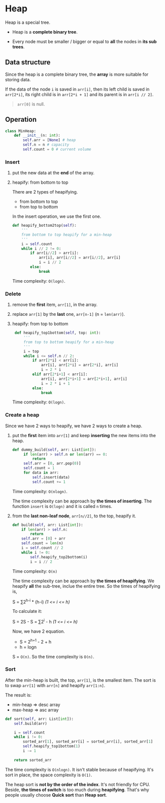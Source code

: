 # Heap

Heap is a special tree.

- Heap is a **complete binary tree**.

- Every node must be smaller / bigger or equal to **all** the nodes in **its sub trees**.

## Data structure

Since the heap is a complete binary tree, the **array** is more suitable for storing data.

If the data of the node `i` is saved in `arr[i]`, then its left child is saved in `arr[2*i]`, its right child is in `arr[2*i + 1]` and its parent is in `arr[i // 2]`. 

> `arr[0]` is null.

## Operation

```python
class MinHeap:
    def __init__(n: int):
        self.arr = [None] # heap
        self.n = n # capacity
        self.count = 0 # current volume
```

### Insert

1. put the new data at the **end** of the array.

2. heapify: from bottom to top
    
    There are 2 types of heapifying.

    - from bottom to top
    - from top to bottom

    In the insert operation, we use the first one.

    ```python
    def heapify_bottom2top(self):
        '''
        from bottom to top heapify for a min-heap
        '''
        i = self.count
        while i // 2 != 0:
            if arr[i//2] > arr[i]:
                arr[i], arr[i//2] = arr[i//2], arr[i]
                i = i // 2
            else:
                break       
    ```
    Time complexity: `O(logn)`.

### Delete

1. remove the **first** item, `arr[1]`, in the array.
2. replace `arr[1]` by the **last** one, `arr[n-1]` (n = `len(arr)`).
3. heapify: from top to bottom

   ```python
    def heapify_top1bottom(self, top: int):
        '''
        from top to bottom heapify for a min-heap
        '''
        i = top
        while i <= self.n // 2:
            if arr[2*i] < arr[i]:
                arr[i], arr[2*i] = arr[2*i], arr[i]
                i = 2 * i
            elif arr[2*i+1] < arr[i]:
                arr[i], arr[2*i+1] = arr[2*i+1], arr[i]
                i = 2 * i + 1
            else:
                break
   ```
   Time complexity: `O(logn)`.

### Create a heap

Since we have 2 ways to heapify, we have 2 ways to create a heap.

1. put the **first** item into `arr[1]` and keep **inserting** the new items into the heap.
   
   ```python
   def dummy_build(self, arr: List[int]):
        if len(arr) > self.n or len(arr) == 0:
            return
        self.arr = [0, arr.pop(0)]
        self.count = 1
        for data in arr:
            self.insert(data)
            self.count += 1
   ```

   Time complexity: `O(nlogn)`.
   
   The time complexity can be approach by **the times of inserting**. The function `insert` is `O(logn)` and it is called `n` times.

2. from the **last non-leaf node**, `arr[n//2]`, to the top, heapify it.

    ```python
    def build(self, arr: List[int]):
        if len(arr) > self.n:
            return
        self.arr = [0] + arr
        self.count = len(n)
        i = self.count // 2
        while i != 0:
            self.heapify_top2bottom(i)
            i = i // 2
    ```

    Time complexity: `O(n)`
    
    The time complexity can be approach by **the times of heapifying**. We heapify **all** the sub-tree, inclue the entire tree. So the times of heapifying is, 

    S =  &sum;2<sup>h-i</sup> * (h-i) *(1 <= i <= h)*

    To calculate it:

    S = 2S - S = &sum;2<sup>i</sup> - h *(1 <= i <= h)*
    
    Now, we have 2 equation.
    
    - S = 2<sup>h+1</sup> - 2 + h
    - h = logn

    S = `O(n)`. So the time complexity is `O(n)`.

### Sort

After the min-heap is built, the top, `arr[1]`, is the smallest item. The sort is to swap `arr[1]` with `arr[n]` and heapify `arr[1:n]`.

The result is:

- min-heap => desc array
- max-heap => asc array

```python
def sort(self, arr: List[int]):
    self.build(arr)

    i = self.count 
    while i != 0:
        sorted_arr[1], sorted_arr[i] = sorted_arr[i], sorted_arr[1]
        self.heapify_top1bottom(1)
        i -= 1
    
    return sorted_arr
```
The time complexity is `O(nlogn)`. It isn't stable because of heapifying. It's sort in place, the space complexity is `O(1)`.

The heap sort is **not by the order of the index**. It's not friendly for CPU. Beside, **the times of switch** is too much during **heapifying**. That's why people usually choose **Quick sort** than **Heap sort**.



